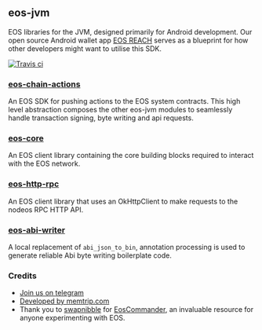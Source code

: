 ## eos-jvm
EOS libraries for the JVM, designed primarily for Android development. Our open source Android wallet app
[EOS REACH](https://github.com/memtrip/eosreach) serves as a blueprint for how other developers might want to utilise this SDK.

[![Travis ci](https://travis-ci.com/memtrip/eos-jvm.svg?branch=master)](https://travis-ci.com/memtrip/eos-jvm)

### [eos-chain-actions](https://github.com/memtrip/eos-jvm/tree/master/eos-chain-actions)
An EOS SDK for pushing actions to the EOS system contracts. This high level abstraction composes the other eos-jvm modules to seamlessly handle transaction signing, byte writing and api requests.

### [eos-core](https://github.com/memtrip/eos-jvm/tree/master/eos-core)
An EOS client library containing the core building blocks required to interact with the EOS network.

### [eos-http-rpc](https://github.com/memtrip/eos-jvm/tree/master/eos-http-rpc)
An EOS client library that uses an OkHttpClient to make requests to the nodeos RPC HTTP API.

### [eos-abi-writer](https://github.com/memtrip/eos-jvm/tree/master/eos-abi-writer)
A local replacement of `abi_json_to_bin`, annotation processing is used to generate reliable Abi byte writing boilerplate code.

### Credits
- [Join us on telegram](http://t.me/joinchat/JcIXl0x7wC9cRI5uF_EiQA)
- [Developed by memtrip.com](http://memtrip.com)
- Thank you to [swapnibble](https://github.com/swapnibble) for [EosCommander](https://github.com/playerone-id/EosCommander), an invaluable resource for anyone experimenting with EOS.
